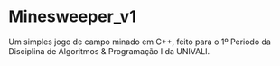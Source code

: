 # Minesweeper_v1
Um simples jogo de campo minado em C++, feito para o 1º Periodo da Disciplina de Algoritmos & Programação I da UNIVALI.

